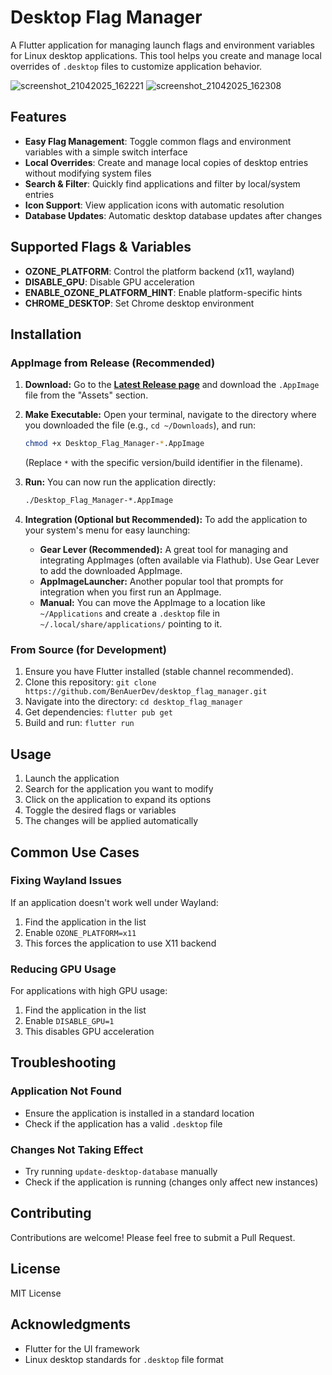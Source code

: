 # Desktop Flag Manager

A Flutter application for managing launch flags and environment variables for Linux desktop applications. This tool helps you create and manage local overrides of `.desktop` files to customize application behavior.

![screenshot_21042025_162221](https://github.com/user-attachments/assets/cde094bc-3ac2-4a02-a914-3d554eeffb73)
![screenshot_21042025_162308](https://github.com/user-attachments/assets/152059eb-bd73-458c-9725-c1d7a129ce5c)

## Features

- **Easy Flag Management**: Toggle common flags and environment variables with a simple switch interface
- **Local Overrides**: Create and manage local copies of desktop entries without modifying system files
- **Search & Filter**: Quickly find applications and filter by local/system entries
- **Icon Support**: View application icons with automatic resolution
- **Database Updates**: Automatic desktop database updates after changes

## Supported Flags & Variables

- **OZONE_PLATFORM**: Control the platform backend (x11, wayland)
- **DISABLE_GPU**: Disable GPU acceleration
- **ENABLE_OZONE_PLATFORM_HINT**: Enable platform-specific hints
- **CHROME_DESKTOP**: Set Chrome desktop environment

## Installation

### AppImage from Release (Recommended)

1. **Download:** Go to the **[Latest Release page](https://github.com/BenAuerDev/desktop_flag_manager/releases/latest)** and download the `.AppImage` file from the "Assets" section.
2. **Make Executable:** Open your terminal, navigate to the directory where you downloaded the file (e.g., `cd ~/Downloads`), and run:

    ```bash
    chmod +x Desktop_Flag_Manager-*.AppImage
    ```

    (Replace `*` with the specific version/build identifier in the filename).
3. **Run:** You can now run the application directly:

    ```bash
    ./Desktop_Flag_Manager-*.AppImage
    ```

4. **Integration (Optional but Recommended):** To add the application to your system's menu for easy launching:
    - **Gear Lever (Recommended):** A great tool for managing and integrating AppImages (often available via Flathub). Use Gear Lever to add the downloaded AppImage.
    - **AppImageLauncher:** Another popular tool that prompts for integration when you first run an AppImage.
    - **Manual:** You can move the AppImage to a location like `~/Applications` and create a `.desktop` file in `~/.local/share/applications/` pointing to it.

### From Source (for Development)

1. Ensure you have Flutter installed (stable channel recommended).
2. Clone this repository: `git clone https://github.com/BenAuerDev/desktop_flag_manager.git`
3. Navigate into the directory: `cd desktop_flag_manager`
4. Get dependencies: `flutter pub get`
5. Build and run: `flutter run`

## Usage

1. Launch the application
2. Search for the application you want to modify
3. Click on the application to expand its options
4. Toggle the desired flags or variables
5. The changes will be applied automatically

## Common Use Cases

### Fixing Wayland Issues

If an application doesn't work well under Wayland:

1. Find the application in the list
2. Enable `OZONE_PLATFORM=x11`
3. This forces the application to use X11 backend

### Reducing GPU Usage

For applications with high GPU usage:

1. Find the application in the list
2. Enable `DISABLE_GPU=1`
3. This disables GPU acceleration

## Troubleshooting

### Application Not Found

- Ensure the application is installed in a standard location
- Check if the application has a valid `.desktop` file

### Changes Not Taking Effect

- Try running `update-desktop-database` manually
- Check if the application is running (changes only affect new instances)

## Contributing

Contributions are welcome! Please feel free to submit a Pull Request.

## License

MIT License

## Acknowledgments

- Flutter for the UI framework
- Linux desktop standards for `.desktop` file format
